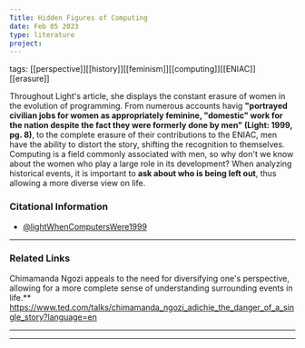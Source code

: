 ```yaml
---
Title: Hidden Figures of Computing
date: Feb 05 2023
type: literature
project:
---
```

tags: [[perspective]][[history]][[feminism]][[computing]][[ENIAC]][[erasure]]

Throughout Light's article, she displays the constant erasure of women in the evolution of programming. From numerous accounts havig **"portrayed civilian jobs for women as appropriately feminine, "domestic" work for the nation despite the fact they were formerly done by men" (Light: 1999, pg. 8)**, to the complete erasure of their contributions to the ENIAC, men have the ability to distort the story, shifting the recognition to themselves. Computing is a field commonly associated with men, so why don't we know about the women who play a large role in its development? When analyzing historical events, it is important to **ask about who is being left out**, thus allowing a more diverse view on life. 

### Citational Information

- [@lightWhenComputersWere1999](@lightWhenComputersWere1999.md)



---
### Related Links

Chimamanda Ngozi appeals to the need for diversifying one's perspective, allowing for a more complete sense of understanding surrounding events in life.**
https://www.ted.com/talks/chimamanda_ngozi_adichie_the_danger_of_a_single_story?language=en





























































---

---






